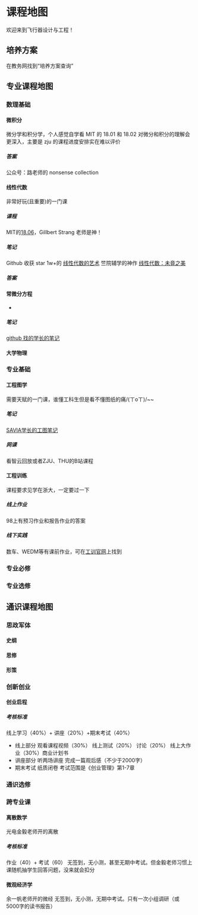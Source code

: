 # 课程地图
欢迎来到飞行器设计与工程！
## 培养方案
在教务网找到“培养方案查询”

## 专业课程地图
### 数理基础
#### 微积分
微分学和积分学，个人感觉自学看 MIT 的 18.01 和 18.02 对微分和积分的理解会更深入，主要是 zju 的课程进度安排实在难以评价
##### 答案
公众号：路老师的 nonsense collection
#### 线性代数
非常好玩(且重要)的一门课
##### 课程
MIT的[18.06](https://ocw.mit.edu/courses/18-06sc-linear-algebra-fall-2011/pages/syllabus/)，Gillbert Strang 老师是神！
##### 笔记
Github 收获 star 1w+的 [线性代数的艺术](https://github.com/kenjihiranabe/The-Art-of-Linear-Algebra)
竺院辅学的神作 [线性代数：未竟之美](https://ckc-agc.bowling233.top/lalu/)
##### 答案
#### 常微分方程
- 
##### 笔记
[github 找的学长的笔记](https://github.com/16-39/Mathematics/blob/main/ODE%20review.pdf)
#### 大学物理
### 专业基础
#### 工程图学
需要天赋的一门课，谁懂工科生但是看不懂图纸的痛/(ㄒoㄒ)/~~
##### 笔记
[SAVIA学长的工图笔记](https://savia7582.github.io/Exterior/Engineering/%E5%B7%A5%E7%A8%8B%E5%9B%BE%E5%AD%A6/)
##### 网课
看智云回放或者ZJU、THU的B站课程
#### 工程训练
课程要求见学在浙大，一定要过一下
##### 线上作业
98上有预习作业和报告作业的答案
##### 线下实践
数车、WEDM等有课前作业，可在[工训官网](http://etc.zju.edu.cn/cy-zju-home/home)上找到
### 专业必修
### 专业选修
## 通识课程地图
### 思政军体
#### 史纲
#### 思修
#### 形策
### 创新创业
#### 创业启程
##### 考核标准
线上学习（40%）+ 讲座（20%）+期末考试（40%）
- 线上部分
观看课程视频（30%）
线上测试（20%）
讨论（20%）
线上大作业（30%）商业计划书
- 讲座部分
听两场讲座
完成一篇观后感（不少于2000字）
- 期末考试
纸质闭卷
考试范围是《创业管理》第1-7章
### 通识选修
### 跨专业课
#### 离散数学
光电金毅老师开的离散
##### 考核标准
作业（40）+ 考试（60）
无签到，无小测，甚至无期中考试。但金毅老师习惯上课随机抽学生回答问题，没来就会扣分
#### 微观经济学
余一帆老师开的微经
无签到，无小测，无期中考试。只有一次小组调研（或 5000字的读书报告）